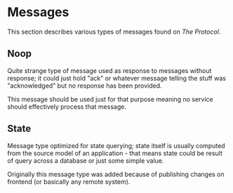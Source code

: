 # Messages

This section describes various types of messages found on *The Protocol*.

## Noop

Quite strange type of message used as response to messages without response; it could just hold "ack" or whatever message
telling the stuff was "acknowledged" but no response has been provided.

This message should be used just for that purpose meaning no service should effectively process that message. 

## State

Message type optimized for state querying; state itself is usually computed from the source model of an application - that
means state could be result of query across a database or just some simple value.

Originally this message type was added because of publishing changes on frontend (or basically any remote system).

